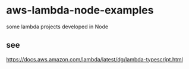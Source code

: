# aws-lambda-node-examples
some lambda projects developed in Node

## see
https://docs.aws.amazon.com/lambda/latest/dg/lambda-typescript.html
